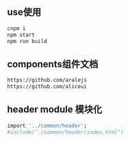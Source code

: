 ## use使用
```bash
cnpm i 
npm start
npm run build
```
## components组件文档
```bash
https://github.com/aralejs
https://github.com/aliceui
```
## header module 模块化
```bash
import '../common/header';
#include("./common/header/index.html")
```


